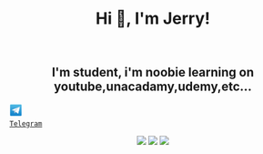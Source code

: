 <h1 align="center">Hi 👋, I'm Jerry!</h1>
<br>

<h2 align="center">I'm student, i'm noobie learning on youtube,unacadamy,udemy,etc... </h2> 

<code><a href="https://telegram/elonmuskme" title="Telegram"><img width="22" src="images/Telegram.svg"> Telegram</a></code>
<p align = "center">
  
  <img src = "https://github-readme-stats.vercel.app/api?username=Killersparrow0&show_icons=true&theme=bear" width = 500>
  
  <img src = "https://github-readme-streak-stats.herokuapp.com?user=Killersparrow0&theme=dark&hide_border=true" width = 500>
  
  <img src="https://activity-graph.herokuapp.com/graph?username=Killersparrow0&theme=react-dark&bg_color=20232a&hide_border=true" width="81%"/>
  
</p>
